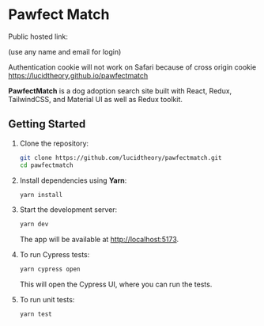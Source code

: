 # Pawfect Match
Public hosted link: 

(use any name and email for login)

Authentication cookie will not work on Safari because of cross origin cookie
https://lucidtheory.github.io/pawfectmatch


**PawfectMatch** is a dog adoption search site built with React, Redux, TailwindCSS, and Material UI as well as Redux toolkit.

## Getting Started

1. Clone the repository:

   ```bash
   git clone https://github.com/lucidtheory/pawfectmatch.git
   cd pawfectmatch
   ```

2. Install dependencies using **Yarn**:

   ```bash
   yarn install
   ```

3. Start the development server:

   ```bash
   yarn dev
   ```

   The app will be available at [http://localhost:5173](http://localhost:5173).

4. To run Cypress tests:

   ```bash
   yarn cypress open
   ```

   This will open the Cypress UI, where you can run the tests.

5. To run unit tests:

   ```bash
   yarn test
   ```

